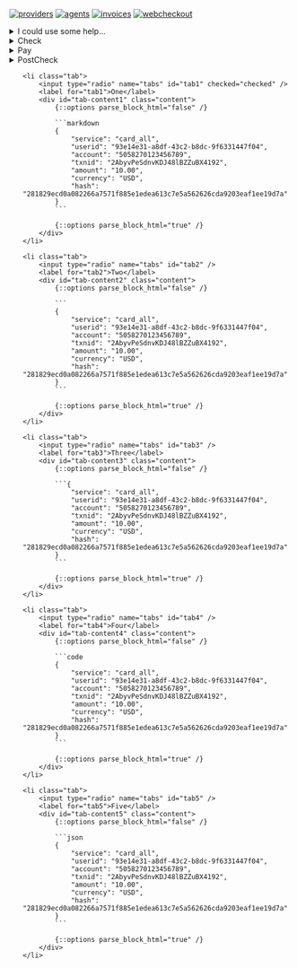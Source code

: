 [![providers](https://img.shields.io/badge/doc-Providers-success)](https://shafizod.github.io/providers)
[![agents](https://img.shields.io/badge/doc-Agents-success)](https://shafizod.github.io/agents)
[![invoices](https://img.shields.io/badge/doc-Invoices-success)](https://shafizod.github.io/invoices)
[![webcheckout](https://img.shields.io/badge/doc-Webcheckout-success)](https://shafizod.github.io/webcheckout)

<details>
<summary>I could use some help...</summary>
<p>
{::options parse_block_html="false" /}

```c#
public class Order
{
    public int OrderId { get; set; }
    public int CustomerId { get; set; }

    public List<int> Products { get; set; }
}
```

{::options parse_block_html="true" /}
</p>
</details> 

<details>
  <summary>Check</summary>
    {::options parse_block_html="false" /}
  
    ```
    {
        "service": "card_all",
        "userid": "93e14e31-a8df-43c2-b8dc-9f6331447f04",
        "account": "5058270123456789",
        "txnid": "2AbyvPeSdnvKDJ48lBZZuBX4192",
        "amount": "10.00",
        "currency": "USD",
        "hash": "281829ecd0a082266a7571f885e1edea613c7e5a562626cda9203eaf1ee19d7a"
    }
    ```

    {::options parse_block_html="true" /}
</details>

<details>
<summary>Pay</summary>
    {::options parse_block_html="false" /}

    ```
    {
        "service": "card_all",
        "userid": "93e14e31-a8df-43c2-b8dc-9f6331447f04",
        "account": "5058270123456789",
        "txnid": "2AbyvPeSdnvKDJ48lBZZuBX4192",
        "amount": "10.00",
        "currency": "USD",
        "hash": "281829ecd0a082266a7571f885e1edea613c7e5a562626cda9203eaf1ee19d7a"
    }
    ```

    {::options parse_block_html="true" /}
</details>

<details>
<summary>PostCheck</summary>
    {::options parse_block_html="false" /}

    ```markdown
    {
        "service": "card_all",
        "userid": "93e14e31-a8df-43c2-b8dc-9f6331447f04",
        "account": "5058270123456789",
        "txnid": "2AbyvPeSdnvKDJ48lBZZuBX4192",
        "amount": "10.00",
        "currency": "USD",
        "hash": "281829ecd0a082266a7571f885e1edea613c7e5a562626cda9203eaf1ee19d7a"
    }
    ```

    {::options parse_block_html="true" /}
</details>

<ul class="tabs">

    <li class="tab">
        <input type="radio" name="tabs" id="tab1" checked="checked" />
        <label for="tab1">One</label>
        <div id="tab-content1" class="content">
            {::options parse_block_html="false" /}

            ```markdown
            {
                "service": "card_all",
                "userid": "93e14e31-a8df-43c2-b8dc-9f6331447f04",
                "account": "5058270123456789",
                "txnid": "2AbyvPeSdnvKDJ48lBZZuBX4192",
                "amount": "10.00",
                "currency": "USD",
                "hash": "281829ecd0a082266a7571f885e1edea613c7e5a562626cda9203eaf1ee19d7a"
            }
            ```

            {::options parse_block_html="true" /}
        </div>
    </li>

    <li class="tab">
        <input type="radio" name="tabs" id="tab2" />
        <label for="tab2">Two</label>
        <div id="tab-content2" class="content">
            {::options parse_block_html="false" /}

            ```
            {
                "service": "card_all",
                "userid": "93e14e31-a8df-43c2-b8dc-9f6331447f04",
                "account": "5058270123456789",
                "txnid": "2AbyvPeSdnvKDJ48lBZZuBX4192",
                "amount": "10.00",
                "currency": "USD",
                "hash": "281829ecd0a082266a7571f885e1edea613c7e5a562626cda9203eaf1ee19d7a"
            }
            ```

            {::options parse_block_html="true" /}
        </div>
    </li>

    <li class="tab">
        <input type="radio" name="tabs" id="tab3" />
        <label for="tab3">Three</label>
        <div id="tab-content3" class="content">
            {::options parse_block_html="false" /}

            ```{
                "service": "card_all",
                "userid": "93e14e31-a8df-43c2-b8dc-9f6331447f04",
                "account": "5058270123456789",
                "txnid": "2AbyvPeSdnvKDJ48lBZZuBX4192",
                "amount": "10.00",
                "currency": "USD",
                "hash": "281829ecd0a082266a7571f885e1edea613c7e5a562626cda9203eaf1ee19d7a"
            }
            ```

            {::options parse_block_html="true" /}
        </div>
    </li>

    <li class="tab">
        <input type="radio" name="tabs" id="tab4" />
        <label for="tab4">Four</label>
        <div id="tab-content4" class="content">
            {::options parse_block_html="false" /}

            ```code
            {
                "service": "card_all",
                "userid": "93e14e31-a8df-43c2-b8dc-9f6331447f04",
                "account": "5058270123456789",
                "txnid": "2AbyvPeSdnvKDJ48lBZZuBX4192",
                "amount": "10.00",
                "currency": "USD",
                "hash": "281829ecd0a082266a7571f885e1edea613c7e5a562626cda9203eaf1ee19d7a"
            }
            ```

            {::options parse_block_html="true" /}
        </div>
    </li>

    <li class="tab">
        <input type="radio" name="tabs" id="tab5" />
        <label for="tab5">Five</label>
        <div id="tab-content5" class="content">
            {::options parse_block_html="false" /}

            ```json
            {
                "service": "card_all",
                "userid": "93e14e31-a8df-43c2-b8dc-9f6331447f04",
                "account": "5058270123456789",
                "txnid": "2AbyvPeSdnvKDJ48lBZZuBX4192",
                "amount": "10.00",
                "currency": "USD",
                "hash": "281829ecd0a082266a7571f885e1edea613c7e5a562626cda9203eaf1ee19d7a"
            }
            ```
            
            {::options parse_block_html="true" /}
        </div>
    </li>

</ul>